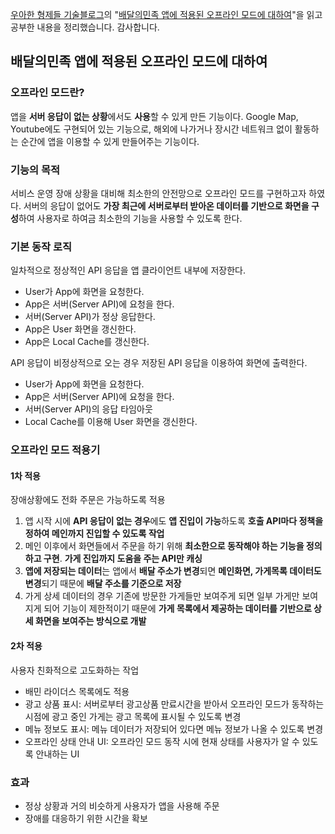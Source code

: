 [우아한 형제들 기술블로그](https://woowabros.github.io)의 "[배달의민족 앱에 적용된 오프라인 모드에 대하여](https://woowabros.github.io/experience/2018/11/05/about_offline_mode.html)"을 읽고 공부한 내용을 정리했습니다. 감사합니다.

## 배달의민족 앱에 적용된 오프라인 모드에 대하여

### 오프라인 모드란?

앱을 **서버 응답이 없는 상황**에서도 **사용**할 수 있게 만든 기능이다. Google Map, Youtube에도 구현되어 있는 기능으로, 해외에 나가거나 장시간 네트워크 없이 활동하는 순간에 앱을 이용할 수 있게 만들어주는 기능이다.

### 기능의 목적

서비스 운영 장애 상황을 대비해 최소한의 안전망으로 오프라인 모드를 구현하고자 하였다. 서버의 응답이 없어도 **가장 최근에 서버로부터 받아온 데이터를 기반으로 화면을 구성**하여 사용자로 하여금 최소한의 기능을 사용할 수 있도록 한다.

### 기본 동작 로직

일차적으로 정상적인 API 응답을 앱 클라이언트 내부에 저장한다.

- User가 App에 화면을 요청한다.
- App은 서버(Server API)에 요청을 한다.
- 서버(Server API)가 정상 응답한다.
- App은 User 화면을 갱신한다.
- App은 Local Cache를 갱신한다.

API 응답이 비정상적으로 오는 경우 저장된 API 응답을 이용하여 화면에 출력한다.

- User가 App에 화면을 요청한다.
- App은 서버(Server API)에 요청을 한다.
- 서버(Server API)의 응답 타임아웃
- Local Cache를 이용해 User 화면을 갱신한다.

### 오프라인 모드 적용기

#### 1차 적용

장애상황에도 전화 주문은 가능하도록 적용

1. 앱 시작 시에 **API 응답이 없는 경우**에도 **앱 진입이 가능**하도록 **호출 API마다 정책을 정하여 메인까지 진입할 수 있도록 작업**
2. 메인 이후에서 화면들에서 주문을 하기 위해 **최소한으로 동작해야 하는 기능을 정의하고 구현**. **가게 진입까지 도움을 주는 API만 캐싱**
3. **앱에 저장되는 데이터**는 앱에서 **배달 주소가 변경**되면 **메인화면, 가게목록 데이터도 변경**되기 때문에 **배달 주소를 기준으로 저장**
4. 가게 상세 데이터의 경우 기존에 방문한 가게들만 보여주게 되면 일부 가게만 보여지게 되어 기능이 제한적이기 때문에 **가게 목록에서 제공하는 데이터를 기반으로 상세 화면을 보여주는 방식으로 개발**

#### 2차 적용

사용자 친화적으로 고도화하는 작업

- 배민 라이더스 목록에도 적용
- 광고 상품 표시:  서버로부터 광고상품 만료시간을 받아서 오프라인 모드가 동작하는 시점에 광고 중인 가게는 광고 목록에 표시될 수 있도록 변경 
- 메뉴 정보도 표시: 메뉴 데이터가 저장되어 있다면 메뉴 정보가 나올 수 있도록 변경
- 오프라인 상태 안내 UI: 오프라인 모드 동작 시에 현재 상태를 사용자가 알 수 있도록 안내하는 UI

### 효과

- 정상 상황과 거의 비슷하게 사용자가 앱을 사용해 주문
- 장애를 대응하기 위한 시간을 확보

